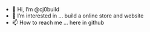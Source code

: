 - 👋 Hi, I’m @cj0build
- 👀 I’m interested in ... build a online store and website  
- 📫 How to reach me ... here in github

<!---
cj0build/cj0build is a ✨ special ✨ repository because its `README.md` (this file) appears on your GitHub profile.
You can click the Preview link to take a look at your changes.
--->
